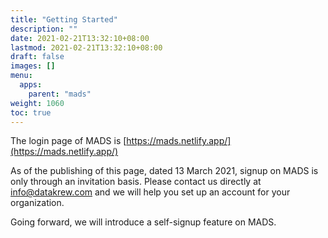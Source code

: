 ```yaml
---
title: "Getting Started"
description: ""
date: 2021-02-21T13:32:10+08:00
lastmod: 2021-02-21T13:32:10+08:00
draft: false
images: []
menu:
  apps:
    parent: "mads"
weight: 1060
toc: true
---
```


The login page of MADS is [https://mads.netlify.app/](https://mads.netlify.app/)

As of the publishing of this page, dated 13 March 2021, signup on MADS is only through an invitation basis. Please contact us directly at [info@datakrew.com](mailto:info@datakrew.com) and we will help you set up an account for your organization.

Going forward, we will introduce a self-signup feature on MADS.
